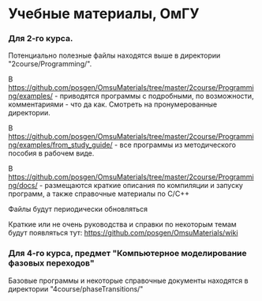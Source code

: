 # Учебные материалы, ОмГУ

### Для 2-го курса.

Потенциально полезные файлы находятся выше в директории "2course/Programming/".

В https://github.com/posgen/OmsuMaterials/tree/master/2course/Programming/examples/ - приводятся программы с подробными, по возможности, комментариями - что да как. Смотреть на пронумерованные директории.

В https://github.com/posgen/OmsuMaterials/tree/master/2course/Programming/examples/from_study_guide/ - все программы из методического пособия в рабочем виде.

В https://github.com/posgen/OmsuMaterials/tree/master/2course/Programming/docs/ - размещаются краткие описания по компиляции и запуску программ, а также справочные материалы по C/C++

Файлы будут периодически обновляться

Краткие или не очень руководства и справки по некоторым темам будут появляться тут: https://github.com/posgen/OmsuMaterials/wiki

### Для 4-го курса, предмет "Компьютерное моделирование фазовых переходов"

Базовые программы и некоторые справочные документы находятся в директории "4course/phaseTransitions/"
